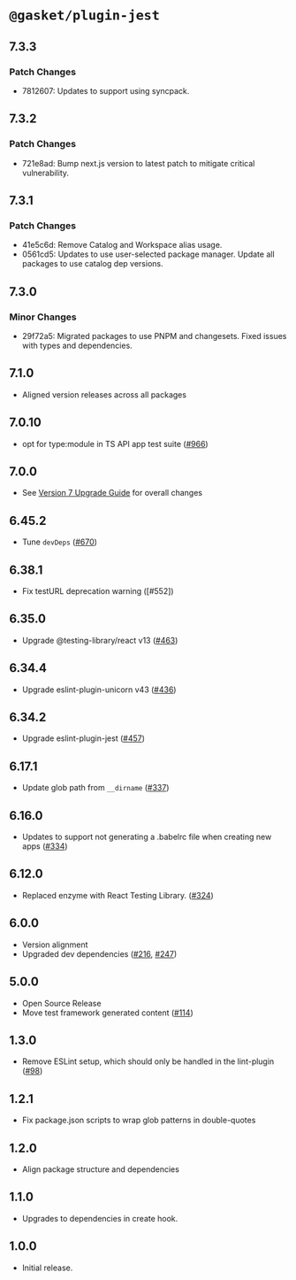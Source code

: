 # `@gasket/plugin-jest`

## 7.3.3

### Patch Changes

- 7812607: Updates to support using syncpack.

## 7.3.2

### Patch Changes

- 721e8ad: Bump next.js version to latest patch to mitigate critical vulnerability.

## 7.3.1

### Patch Changes

- 41e5c6d: Remove Catalog and Workspace alias usage.
- 0561cd5: Updates to use user-selected package manager. Update all packages to use catalog dep versions.

## 7.3.0

### Minor Changes

- 29f72a5: Migrated packages to use PNPM and changesets. Fixed issues with types and dependencies.

## 7.1.0

- Aligned version releases across all packages

## 7.0.10

- opt for type:module in TS API app test suite ([#966])

## 7.0.0

- See [Version 7 Upgrade Guide] for overall changes

## 6.45.2

- Tune `devDeps` ([#670])

## 6.38.1

- Fix testURL deprecation warning ([#552])

## 6.35.0

- Upgrade @testing-library/react v13 ([#463])

## 6.34.4

- Upgrade eslint-plugin-unicorn v43 ([#436])

## 6.34.2

- Upgrade eslint-plugin-jest ([#457])

## 6.17.1

- Update glob path from `__dirname` ([#337])

## 6.16.0

- Updates to support not generating a .babelrc file when creating new apps ([#334])

## 6.12.0

- Replaced enzyme with React Testing Library. ([#324])

## 6.0.0

- Version alignment
- Upgraded dev dependencies ([#216], [#247])

## 5.0.0

- Open Source Release
- Move test framework generated content ([#114])

## 1.3.0

- Remove ESLint setup, which should only be handled in the lint-plugin ([#98])

## 1.2.1

- Fix package.json scripts to wrap glob patterns in double-quotes

## 1.2.0

- Align package structure and dependencies

## 1.1.0

- Upgrades to dependencies in create hook.

## 1.0.0

- Initial release.

[Version 7 Upgrade Guide]: /docs/upgrade-to-7.md
[#98]: https://github.com/godaddy/gasket/pull/98
[#114]: https://github.com/godaddy/gasket/pull/114
[#216]: https://github.com/godaddy/gasket/pull/216
[#247]: https://github.com/godaddy/gasket/pull/247
[#324]: https://github.com/godaddy/gasket/pull/324
[#334]: https://github.com/godaddy/gasket/pull/334
[#337]: https://github.com/godaddy/gasket/pull/337
[#436]: https://github.com/godaddy/gasket/pull/436
[#457]: https://github.com/godaddy/gasket/pull/457
[#463]: https://github.com/godaddy/gasket/pull/463
[#670]: https://github.com/godaddy/gasket/pull/670
[#966]: https://github.com/godaddy/gasket/pull/966
